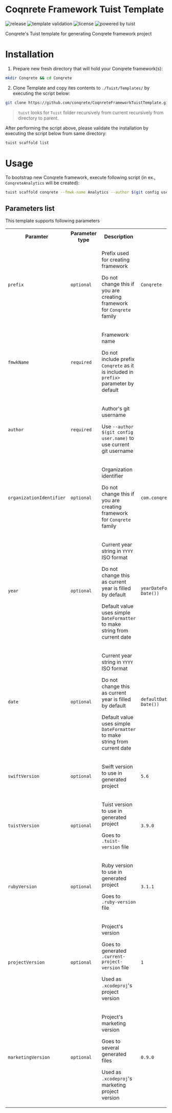 # Coqnrete Framework Tuist Template

![release](https://img.shields.io/github/v/release/conqrete/CoqnreteFrameworkTuistTemplate?display_name=tag&sort=date)
![template validation](https://img.shields.io/github/workflow/status/conqrete/CoqnreteFrameworkTuistTemplate/Validate%20Template?label=template%20validation)
![license](https://img.shields.io/github/license/conqrete/CoqnreteFrameworkTuistTemplate)
![powered by tuist](https://img.shields.io/badge/powered%20by-Tuist-blue)

Conqrete's Tuist template for generating Conqrete framework project

# Installation

1. Prepare new fresh directory that will hold your Conqrete framework(s):
```sh
mkdir Conqrete && cd Conqrete
```

2. Clone Template and copy ites contents to `./Tuist/Templates/` by executing the script below:

```sh
git clone https://github.com/conqrete/CoqnreteFrameworkTuistTemplate.git
```

> `tuist` looks for `Tuist` folder recursively from current recursively from directory to parent. 

After performing the script above, please validate the installation by executing the script below from same directory:

```sh
tuist scaffold list
```

# Usage

To bootstrap new Conqrete framework, execute following script (in ex., `ConqreteAnalytics` will be created):

```sh
tuist scaffold conqrete --fmwk-name Analytics --author $(git config user.name)
```

## Parameters list

This template supports following parameters

<table>
    <tr>
        <th>Paramter</th>
        <th>Parameter type</th>
        <th>Description</th>
        <th>Default value</th>
    </tr>
    <tr>
        <td><code>prefix</code></td>
        <td><code>optional</code></td>
        <td>
            <p>Prefix used for creating framework</p>
            <p>
                Do not change this if you are creating framework
                for <code>Conqrete</code> family
            </p>
        </td>
        <td><code>Conqrete</code></td>
    </tr>
    <tr>
        <td><code>fmwkName</code></td>
        <td><code>required</code></td>
        <td>
            <p>Framework name</p>
            <p>
                Do not include prefix <code>Conqrete</code>
                as it is included in <code>prefix></code> parameter by default
            </p>
        </td>
        <td></td>
    </tr>
    <tr>
        <td><code>author</code></td>
        <td><code>required</code></td>
        <td>
            <p>Author's git username</p>
            <p>
                Use <code>--author $(git config user.name)</code>
                to use current git username
            </p>
        </td>
        <td></td>
    </tr>
    <tr>
        <td><code>organizationIdentifier</code></td>
        <td><code>optional</code></td>
        <td>
            <p>Organization identifier</p>
            <p>
                Do not change this if you are creating framework
                for <code>Conqrete</code> family
            </p>
        </td>
        <td><code>com.conqrete</code></td>
    </tr>
    <tr>
        <td><code>year</code></td>
        <td><code>optional</code></td>
        <td>
            <p>Current year string in <code>YYYY</code> ISO format</p>
            <p>
                Do not change this as current year
                is filled by default
            </p>
            <p>
                Default value uses simple <code>DateFormatter</code> to make string from current date
            </p>
        </td>
        <td>
            <code>yearDateFormatter.string(from: Date())</code>
        </td>
    </tr>
    <tr>
        <td><code>date</code></td>
        <td><code>optional</code></td>
        <td>
            <p>Current year string in <code>YYYY</code> ISO format</p>
            <p>
                Do not change this as current year
                is filled by default
            </p>
            <p>
                Default value uses simple <code>DateFormatter</code> to make string from current date
            </p>
        </td>
        <td>
            <code>defaultDateFormatter.string(from: Date())</code>
        </td>
    </tr>
    <tr>
        <td><code>swiftVersion</code></td>
        <td><code>optional</code></td>
        <td>
            <p>Swift version to use in generated project</p>
        </td>
        <td><code>5.6</code></td>
    </tr>
    <tr>
        <td><code>tuistVersion</code></td>
        <td><code>optional</code></td>
        <td>
            <p>Tuist version to use in generated project</p>
            <p>Goes to <code>.tuist-version</code> file</p>
        </td>
        <td><code>3.9.0</code></td>
    </tr>
    <tr>
        <td><code>rubyVersion</code></td>
        <td><code>optional</code></td>
        <td>
            <p>Ruby version to use in generated project</p>
            <p>Goes to <code>.ruby-version</code> file</p>
        </td>
        <td><code>3.1.1</code></td>
    </tr>
    <tr>
        <td><code>projectVersion</code></td>
        <td><code>optional</code></td>
        <td>
            <p>Project's version</p>
            <p>
                Goes to generated
                <code>.current-project-version</code> file
            </p>
            <p>Used as <code>.xcodeproj</code>'s project version</p>
        </td>
        <td><code>1</code></td>
    </tr>
    <tr>
        <td><code>marketingVersion</code></td>
        <td><code>optional</code></td>
        <td>
            <p>Project's marketing version</p>
            <p>Goes to several generated files</p>
            <p>Used as <code>.xcodeproj</code>'s marketing project version</p>
        </td>
        <td><code>0.9.0</code></td>
    </tr>
</table>
